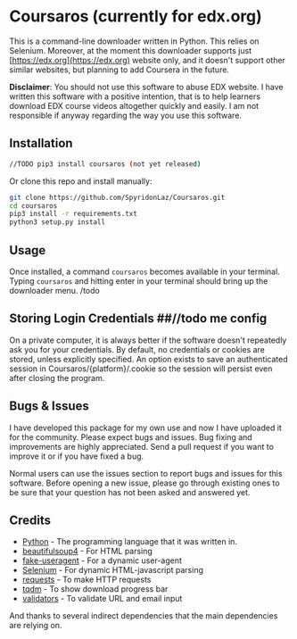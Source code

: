 # Coursaros (currently for edx.org)
This is a command-line downloader written in Python. This relies on Selenium. Moreover, at the moment this downloader supports just [https://edx.org](https://edx.org) website only, and it doesn't support other similar websites, but planning to add Coursera in the future. 

**Disclaimer**: You should not use this software to abuse EDX website. I have written this software with a positive intention, that is to help learners download EDX course videos altogether quickly and easily. I am not responsible if anyway regarding the way you use this software. 

## Installation
```bash
//TODO pip3 install coursaros (not yet released) 
```

Or clone this repo and install manually:

```bash
git clone https://github.com/SpyridonLaz/Coursaros.git
cd coursaros
pip3 install -r requirements.txt
python3 setup.py install
```

## Usage
Once installed, a command `coursaros` becomes available in your terminal. Typing `coursaros` and hitting enter in your terminal should bring up the downloader menu. /todo

## Storing Login Credentials ##//todo me config

On a private computer, it is always better if the software doesn't repeatedly ask you for your credentials.
By default, no credentials or cookies are stored, unless explicitly specified.
An option exists to save an authenticated session in Coursaros/{platform}/.cookie so the session will persist even after closing the program. 



## Bugs & Issues
I have developed this package for my own use and now I have uploaded it for the community. Please expect bugs and issues. Bug fixing and improvements are highly appreciated. Send a pull request if you want to improve it or if you have fixed a bug.

Normal users can use the issues section to report bugs and issues for this software. Before opening a new issue, please go through existing ones to be sure that your question has not been asked and answered yet.

## Credits
- [Python](https://www.python.org/) - The programming language that it was written in.
- [beautifulsoup4](https://pypi.org/project/beautifulsoup4/) - For HTML parsing
- [fake-useragent](https://pypi.org/project/fake-useragent/) - For a dynamic user-agent
- [Selenium](https://github.com/SeleniumHQ/selenium) - For dynamic HTML-javascript parsing
- [requests](https://github.com/psf/requests) - To make HTTP requests
- [tqdm](https://github.com/tqdm/tqdm) - To show download progress bar
- [validators](https://github.com/kvesteri/validators) - To validate URL and email input

And thanks to several indirect dependencies that the main dependencies are relying on.
